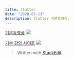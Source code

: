 ```yaml
---
title: flutter
date: "2020-07-13"
description: flotter 기본동영상.
---
```


[기본동영상](https://www.youtube.com/watch?v=uq7e386eG4Y&list=PLybADvIp2cxgYovNF3r16TZjFD-4mcyMD)
![](https://i.ibb.co/DzGsjsX/Screen-Shot-2020-07-13-at-10-55-12-AM.png)

[기본 강의 사이트](https://fkkmemi.github.io/ff/ff-001/)
![](https://i.ibb.co/mDR6ZfN/Screen-Shot-2020-07-13-at-11-00-01-AM.png)
> Written with [StackEdit](https://stackedit.io/).
<!--stackedit_data:
eyJoaXN0b3J5IjpbLTE5ODA4Mjg5OTVdfQ==
-->